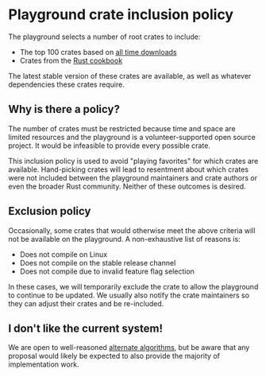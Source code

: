 # Playground crate inclusion policy

The playground selects a number of root crates to include:

- The top 100 crates based on [all time downloads][]
- Crates from the [Rust cookbook][]

The latest stable version of these crates are available, as well as
whatever dependencies these crates require.

## Why is there a policy?

The number of crates must be restricted because time and space are
limited resources and the playground is a volunteer-supported open source
project. It would be infeasible to provide every possible crate.

This inclusion policy is used to avoid "playing favorites" for which
crates are available. Hand-picking crates will lead to resentment
about which crates were not included between the playground
maintainers and crate authors or even the broader Rust community. 
Neither of these outcomes is desired.

## Exclusion policy

Occasionally, some crates that would otherwise meet the above criteria
will not be available on the playground. A non-exhaustive list of
reasons is:

- Does not compile on Linux
- Does not compile on the stable release channel
- Does not compile due to invalid feature flag selection

In these cases, we will temporarily exclude the crate to allow the
playground to continue to be updated. We usually also notify the crate
maintainers so they can adjust their crates and be re-included.

## I don't like the current system!

We are open to well-reasoned [alternate algorithms][], but be aware
that any proposal would likely be expected to also provide the
majority of implementation work.

[all time downloads]: https://crates.io/crates?sort=downloads
[Rust cookbook]: https://rust-lang-nursery.github.io/rust-cookbook/
[alternate algorithms]: https://github.com/integer32llc/rust-playground/issues/101